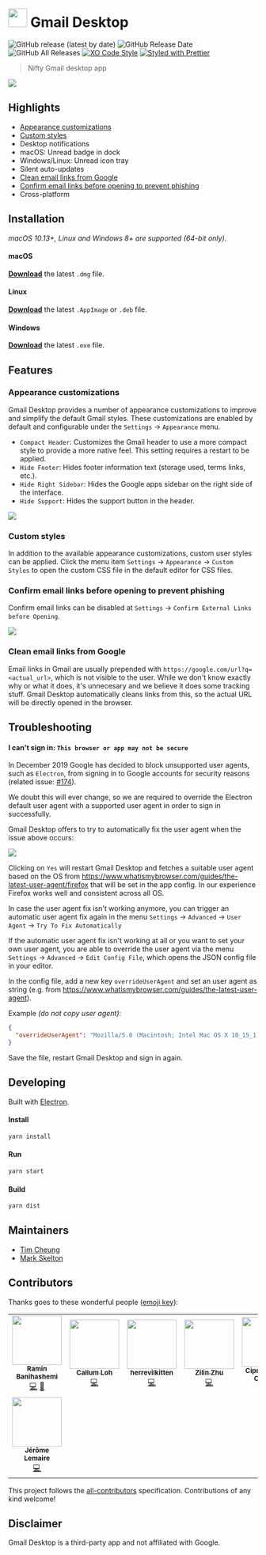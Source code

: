# <img src="media/logo.png" height="38"> Gmail Desktop

![GitHub release (latest by date)](https://img.shields.io/github/v/release/timche/gmail-desktop)
![GitHub Release Date](https://img.shields.io/github/release-date/timche/gmail-desktop)
![GitHub All Releases](https://img.shields.io/github/downloads/timche/gmail-desktop/total)
[![XO Code Style](https://img.shields.io/badge/code_style-XO-5ed9c7.svg)](https://github.com/sindresorhus/xo)
[![Styled with Prettier](https://img.shields.io/badge/styled_with-prettier-ff69b4.svg)](https://github.com/prettier/prettier)

> Nifty Gmail desktop app

![](media/screenshot.png)

## Highlights

- [Appearance customizations](#appearance-customizations)
- [Custom styles](#custom-styles)
- Desktop notifications
- macOS: Unread badge in dock
- Windows/Linux: Unread icon tray
- Silent auto-updates
- [Clean email links from Google](#clean-email-links-from-google)
- [Confirm email links before opening to prevent phishing](#confirm-email-links-before-opening-to-prevent-phishing)
- Cross-platform

## Installation

_macOS 10.13+, Linux and Windows 8+ are supported (64-bit only)._

#### macOS

[**Download**](https://github.com/timche/gmail-desktop/releases/latest) the latest `.dmg` file.

#### Linux

[**Download**](https://github.com/timche/gmail-desktop/releases/latest) the latest `.AppImage` or `.deb` file.

#### Windows

[**Download**](https://github.com/timche/gmail-desktop/releases/latest) the latest `.exe` file.

## Features

### Appearance customizations

Gmail Desktop provides a number of appearance customizations to improve and simplify the default Gmail styles. These customizations are enabled by default and configurable under the `Settings` → `Appearance` menu.

- `Compact Header`: Customizes the Gmail header to use a more compact style to provide a more native feel. This setting requires a restart to be applied.
- `Hide Footer`: Hides footer information text (storage used, terms links, etc.).
- `Hide Right Sidebar`: Hides the Google apps sidebar on the right side of the interface.
- `Hide Support`: Hides the support button in the header.

![](media/appearancecustomization.gif)

### Custom styles

In addition to the available appearance customizations, custom user styles can be applied. Click the menu item `Settings` → `Appearance` → `Custom Styles` to open the custom CSS file in the default editor for CSS files.

### Confirm email links before opening to prevent phishing

Confirm email links can be disabled at `Settings` → `Confirm External Links before Opening`.

![](media/confirmlinkdialog.png)

### Clean email links from Google

Email links in Gmail are usually prepended with `https://google.com/url?q=<actual_url>`, which is not visible to the user. While we don't know exactly why or what it does, it's unnecesary and we believe it does some tracking stuff. Gmail Desktop automatically cleans links from this, so the actual URL will be directly opened in the browser.

## Troubleshooting

#### I can't sign in: `This browser or app may not be secure`

In December 2019 Google has decided to block unsupported user agents, such as `Electron`, from signing in to Google accounts for security reasons (related issue: [#174](https://github.com/timche/gmail-desktop/issues/174)).

We doubt this will ever change, so we are required to override the Electron default user agent with a supported user agent in order to sign in successfully.

Gmail Desktop offers to try to automatically fix the user agent when the issue above occurs:

![](media/signinfixdialog.png)

Clicking on `Yes` will restart Gmail Desktop and fetches a suitable user agent based on the OS from https://www.whatismybrowser.com/guides/the-latest-user-agent/firefox that will be set in the app config. In our experience Firefox works well and consistent across all OS.

In case the user agent fix isn't working anymore, you can trigger an automatic user agent fix again in the menu `Settings` → `Advanced` → `User Agent` → `Try To Fix Automatically`

If the automatic user agent fix isn't working at all or you want to set your own user agent, you are able to override the user agent via the menu `Settings` → `Advanced` → `Edit Config File`, which opens the JSON config file in your editor.

In the config file, add a new key `overrideUserAgent` and set an user agent as string (e.g. from https://www.whatismybrowser.com/guides/the-latest-user-agent).

Example _(do not copy user agent)_:

```json
{
  "overrideUserAgent": "Mozilla/5.0 (Macintosh; Intel Mac OS X 10_15_1) AppleWebKit/537.36 (KHTML, like Gecko) Chrome/78.0.3904.108 Safari/537.36"
}
```

Save the file, restart Gmail Desktop and sign in again.

## Developing

Built with [Electron](https://github.com/electron/electron).

#### Install

```sh
yarn install
```

#### Run

```sh
yarn start
```

#### Build

```sh
yarn dist
```

## Maintainers

- [Tim Cheung](https://github.com/timche)
- [Mark Skelton](https://github.com/mskelton)

## Contributors

Thanks goes to these wonderful people ([emoji key](https://allcontributors.org/docs/en/emoji-key)):

<!-- ALL-CONTRIBUTORS-LIST:START - Do not remove or modify this section -->
<!-- prettier-ignore-start -->
<!-- markdownlint-disable -->
<table>
  <tr>
    <td align="center"><a href="http://www.ramin.it"><img src="https://avatars1.githubusercontent.com/u/672932?v=4" width="100px;" alt=""/><br /><sub><b>Ramin Banihashemi</b></sub></a><br /><a href="https://github.com/timche/gmail-desktop/commits?author=bsramin" title="Code">💻</a> <a href="#ideas-bsramin" title="Ideas, Planning, & Feedback">🤔</a></td>
    <td align="center"><a href="https://github.com/cdloh"><img src="https://avatars3.githubusercontent.com/u/883577?v=4" width="100px;" alt=""/><br /><sub><b>Callum Loh</b></sub></a><br /><a href="https://github.com/timche/gmail-desktop/commits?author=cdloh" title="Code">💻</a></td>
    <td align="center"><a href="https://github.com/herrevilkitten"><img src="https://avatars0.githubusercontent.com/u/4753104?v=4" width="100px;" alt=""/><br /><sub><b>herrevilkitten</b></sub></a><br /><a href="https://github.com/timche/gmail-desktop/commits?author=herrevilkitten" title="Code">💻</a></td>
    <td align="center"><a href="https://zhuzilin.github.io/"><img src="https://avatars0.githubusercontent.com/u/10428324?v=4" width="100px;" alt=""/><br /><sub><b>Zilin Zhu</b></sub></a><br /><a href="https://github.com/timche/gmail-desktop/commits?author=zhuzilin" title="Code">💻</a></td>
    <td align="center"><a href="https://volution.ro/ciprian"><img src="https://avatars0.githubusercontent.com/u/29785?v=4" width="100px;" alt=""/><br /><sub><b>Ciprian Dorin Craciun</b></sub></a><br /><a href="#ideas-cipriancraciun" title="Ideas, Planning, & Feedback">🤔</a></td>
    <td align="center"><a href="https://github.com/cyfrost"><img src="https://avatars3.githubusercontent.com/u/12471103?v=4" width="100px;" alt=""/><br /><sub><b>Cyrus Frost</b></sub></a><br /><a href="https://github.com/timche/gmail-desktop/commits?author=cyfrost" title="Code">💻</a> <a href="#maintenance-cyfrost" title="Maintenance">🚧</a></td>
    <td align="center"><a href="https://www.zzpxyx.com"><img src="https://avatars3.githubusercontent.com/u/2282083?v=4" width="100px;" alt=""/><br /><sub><b>Zhipeng Zhang</b></sub></a><br /><a href="https://github.com/timche/gmail-desktop/commits?author=zzpxyx" title="Code">💻</a></td>
  </tr>
  <tr>
    <td align="center"><a href="https://github.com/hell0-Wor1d"><img src="https://avatars2.githubusercontent.com/u/24373583?v=4" width="100px;" alt=""/><br /><sub><b>Jérôme Lemaire</b></sub></a><br /><a href="https://github.com/timche/gmail-desktop/commits?author=hell0-Wor1d" title="Code">💻</a></td>
  </tr>
</table>

<!-- markdownlint-enable -->
<!-- prettier-ignore-end -->
<!-- ALL-CONTRIBUTORS-LIST:END -->

This project follows the [all-contributors](https://github.com/all-contributors/all-contributors) specification. Contributions of any kind welcome!

## Disclaimer

Gmail Desktop is a third-party app and not affiliated with Google.
